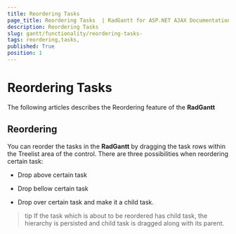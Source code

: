 ```yaml
---
title: Reordering Tasks 
page_title: Reordering Tasks  | RadGantt for ASP.NET AJAX Documentation
description: Reordering Tasks 
slug: gantt/functionality/reordering-tasks-
tags: reordering,tasks,
published: True
position: 1
---
```


# Reordering Tasks 



The following articles describes the Reordering feature of the **RadGantt**

## Reordering

You can reorder the tasks in the **RadGantt** by dragging the task rows within the Treelist area of the control. There are three possibilities when reordering certain task:

* Drop above certain task

* Drop bellow certain task

* Drop over certain task and make it a child task.

>tip If the task which is about to be reordered has child task, the hierarchy is persisted and child task is dragged along with its parent.
>

